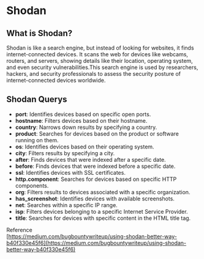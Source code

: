# **Shodan** #

## **What is Shodan?** ##

Shodan is like a search engine, but instead of looking for websites, it finds internet-connected devices. It scans the web for devices like webcams, routers, and servers, showing details like their location, operating system, and even security vulnerabilities.This search engine is used by researchers, hackers, and security professionals to assess the security posture of internet-connected devices worldwide.

## **Shodan Querys** ##  
* **port**: Identifies devices based on specific open ports.
* **hostname**: Filters devices based on their hostname.
* **country**: Narrows down results by specifying a country.
* **product**: Searches for devices based on the product or software running on them.
* **os**: Identifies devices based on their operating system.
* **city**: Filters results by specifying a city.
* **after**: Finds devices that were indexed after a specific date.
* **before**: Finds devices that were indexed before a specific date.
* **ssl**: Identifies devices with SSL certificates.
* **http.component**: Searches for devices based on specific HTTP components.
* **org**: Filters results to devices associated with a specific organization.
* **has_screenshot**: Identifies devices with available screenshots.
* **net**: Searches within a specific IP range.
* **isp**: Filters devices belonging to a specific Internet Service Provider.
* **title**: Searches for devices with specific content in the HTML title tag.

Reference  
[https://medium.com/bugbountywriteup/using-shodan-better-way-b40f330e45f6](https://medium.com/bugbountywriteup/using-shodan-better-way-b40f330e45f6)

